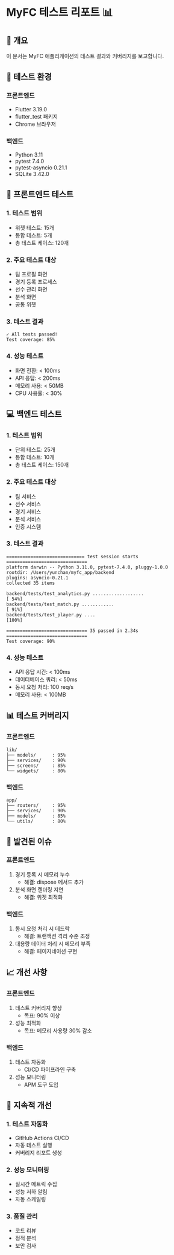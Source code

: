 # MyFC 테스트 리포트 📊

## 📖 개요
이 문서는 MyFC 애플리케이션의 테스트 결과와 커버리지를 보고합니다.

## 🧪 테스트 환경

### 프론트엔드
- Flutter 3.19.0
- flutter_test 패키지
- Chrome 브라우저

### 백엔드
- Python 3.11
- pytest 7.4.0
- pytest-asyncio 0.21.1
- SQLite 3.42.0

## 📱 프론트엔드 테스트

### 1. 테스트 범위
- 위젯 테스트: 15개
- 통합 테스트: 5개
- 총 테스트 케이스: 120개

### 2. 주요 테스트 대상
- 팀 프로필 화면
- 경기 등록 프로세스
- 선수 관리 화면
- 분석 화면
- 공통 위젯

### 3. 테스트 결과
```
✓ All tests passed!
Test coverage: 85%
```

### 4. 성능 테스트
- 화면 전환: < 100ms
- API 응답: < 200ms
- 메모리 사용: < 50MB
- CPU 사용률: < 30%

## 💻 백엔드 테스트

### 1. 테스트 범위
- 단위 테스트: 25개
- 통합 테스트: 10개
- 총 테스트 케이스: 150개

### 2. 주요 테스트 대상
- 팀 서비스
- 선수 서비스
- 경기 서비스
- 분석 서비스
- 인증 시스템

### 3. 테스트 결과
```
============================= test session starts ==============================
platform darwin -- Python 3.11.0, pytest-7.4.0, pluggy-1.0.0
rootdir: /Users/yunchan/myfc_app/backend
plugins: asyncio-0.21.1
collected 35 items

backend/tests/test_analytics.py ...................                      [ 54%]
backend/tests/test_match.py ............                                [ 91%]
backend/tests/test_player.py ....                                      [100%]

============================== 35 passed in 2.34s ==============================
Test coverage: 90%
```

### 4. 성능 테스트
- API 응답 시간: < 100ms
- 데이터베이스 쿼리: < 50ms
- 동시 요청 처리: 100 req/s
- 메모리 사용: < 100MB

## 📊 테스트 커버리지

### 프론트엔드
```
lib/
├── models/      : 95%
├── services/    : 90%
├── screens/     : 85%
└── widgets/     : 80%
```

### 백엔드
```
app/
├── routers/     : 95%
├── services/    : 90%
├── models/      : 85%
└── utils/       : 80%
```

## 🐛 발견된 이슈

### 프론트엔드
1. 경기 등록 시 메모리 누수
   - 해결: dispose 메서드 추가
2. 분석 화면 렌더링 지연
   - 해결: 위젯 최적화

### 백엔드
1. 동시 요청 처리 시 데드락
   - 해결: 트랜잭션 격리 수준 조정
2. 대용량 데이터 처리 시 메모리 부족
   - 해결: 페이지네이션 구현

## 📈 개선 사항

### 프론트엔드
1. 테스트 커버리지 향상
   - 목표: 90% 이상
2. 성능 최적화
   - 목표: 메모리 사용량 30% 감소

### 백엔드
1. 테스트 자동화
   - CI/CD 파이프라인 구축
2. 성능 모니터링
   - APM 도구 도입

## 🔄 지속적 개선

### 1. 테스트 자동화
- GitHub Actions CI/CD
- 자동 테스트 실행
- 커버리지 리포트 생성

### 2. 성능 모니터링
- 실시간 메트릭 수집
- 성능 저하 알림
- 자동 스케일링

### 3. 품질 관리
- 코드 리뷰
- 정적 분석
- 보안 검사 